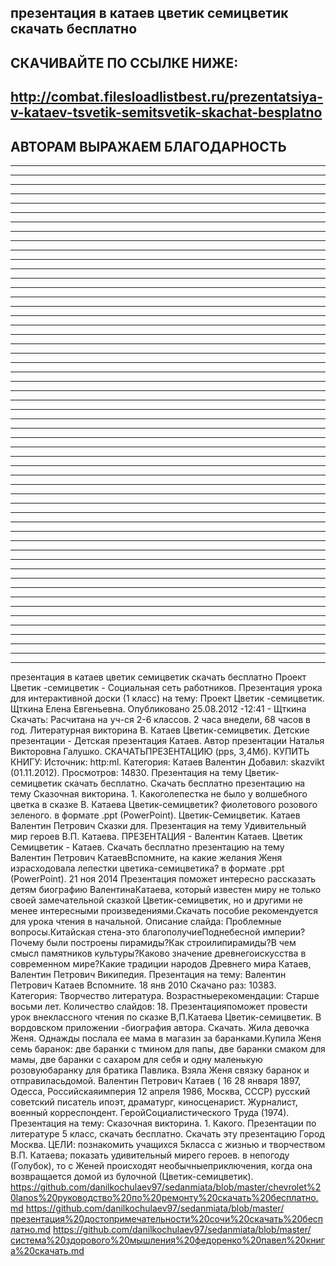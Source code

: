 презентация в катаев цветик семицветик скачать бесплатно
--------------------------------------------------
СКАЧИВАЙТЕ ПО ССЫЛКЕ НИЖЕ:
--------------------------------------------------
http://combat.filesloadlistbest.ru/prezentatsiya-v-kataev-tsvetik-semitsvetik-skachat-besplatno
--------------------------------------------------
АВТОРАМ ВЫРАЖАЕМ БЛАГОДАРНОСТЬ
--------------------------------------------------
--------------------------------------------------
--------------------------------------------------
--------------------------------------------------
--------------------------------------------------
--------------------------------------------------
--------------------------------------------------
--------------------------------------------------
--------------------------------------------------
--------------------------------------------------
--------------------------------------------------
--------------------------------------------------
--------------------------------------------------
--------------------------------------------------
--------------------------------------------------
--------------------------------------------------
--------------------------------------------------
--------------------------------------------------
--------------------------------------------------
--------------------------------------------------
--------------------------------------------------
--------------------------------------------------
--------------------------------------------------
--------------------------------------------------
--------------------------------------------------
--------------------------------------------------
--------------------------------------------------
--------------------------------------------------
--------------------------------------------------
--------------------------------------------------
--------------------------------------------------
--------------------------------------------------
--------------------------------------------------
--------------------------------------------------
--------------------------------------------------
--------------------------------------------------
--------------------------------------------------
--------------------------------------------------
--------------------------------------------------
--------------------------------------------------
--------------------------------------------------
--------------------------------------------------
--------------------------------------------------
--------------------------------------------------
--------------------------------------------------
--------------------------------------------------
--------------------------------------------------
--------------------------------------------------
--------------------------------------------------
--------------------------------------------------
--------------------------------------------------
--------------------------------------------------
--------------------------------------------------
--------------------------------------------------
--------------------------------------------------
презентация в катаев цветик семицветик скачать бесплатно Проект Цветик -семицветик - Социальная сеть работников. Презентация урока для интерактивной доски (1 класс) на тему: Проект Цветик -семицветик. Щткина Елена Евгеньевна. Опубликовано 25.08.2012 -12:41 - Щткина  Скачать:  Расчитана на уч-ся 2-6 классов. 2 часа внедели, 68 часов в год. Литературная викторина В. Катаев Цветик-семицветик. Детские презентации - Детская презентация Катаев. Автор презентации Наталья Викторовна Галушко. СКАЧАТЬПРЕЗЕНТАЦИЮ (pps, 3,4Мб). КУПИТЬ КНИГУ: Источник: http:ml. Категория: Катаев Валентин  Добавил: skazvikt (01.11.2012). Просмотров: 14830. Презентация на тему Цветик-семицветик скачать бесплатно. Скачать бесплатно презентацию на тему Сказочная викторина. 1. Какоголепестка не было у волшебного цветка в сказке В. Катаева Цветик-семицветик? фиолетового розового зеленого. в формате .ppt (PowerPoint). Цветик-Семицветик. Катаев Валентин Петрович  Сказки для. Презентация на тему Удивительный мир героев В.П. Катаева. ПРЕЗЕНТАЦИЯ - Валентин Катаев. Цветик Семицветик - Катаев. Скачать бесплатно презентацию на тему Валентин Петрович КатаевВспомните, на какие желания Женя израсходовала лепестки цветика-семицветика? в формате .ppt (PowerPoint). 21 ноя 2014  Презентация поможет интересно рассказать детям биографию ВалентинаКатаева, который известен миру не только своей замечательной сказкой Цветик-семицветик, но и другими не менее интересными произведениями.Скачать пособие рекомендуется для урока чтения в начальной. Описание слайда: Проблемные вопросы.Китайская стена-это благополучиеПоднебесной империи?Почему были построены пирамиды?Как строилипирамиды?В чем смысл памятников культуры?Каково значение древнегоискусства в современном мире?Какие традиции народов Древнего мира
Катаев, Валентин Петрович  Википедия. Презентация на тему: Валентин Петрович Катаев Вспомните. 18 янв 2010  Скачано раз: 10383. Категория: Творчество  литература. Возрастныерекомендации: Старше восьми лет. Количество слайдов: 18. Презентацияпоможет провести урок внеклассного чтения по сказке В,П.Катаева Цветик-семицветик. В вордовском приложении -биография автора. Скачать. Жила девочка Женя. Однажды послала ее мама в магазин за баранками.Купила Женя семь баранок: две баранки с тмином для папы, две баранки смаком для мамы, две баранки с сахаром для себя и одну маленькую розовуюбаранку для братика Павлика. Взяла Женя связку баранок и отправиласьдомой. Валентин Петрович Катаев ( 16 28 января 1897, Одесса, Российскаяимперия  12 апреля 1986, Москва, СССР)  русский советский писатель ипоэт, драматург, киносценарист. Журналист, военный корреспондент. ГеройСоциалистического Труда (1974). Презентация на тему: Сказочная викторина. 1. Какого. Презентации по литературе 5 класс, скачать бесплатно. Скачать эту презентацию  Город Москва. ЦЕЛИ: познакомить учащихся 5класса с жизнью и творчеством В.П. Катаева; показать удивительный мирего героев.  в непогоду (Голубок), то с Женей происходят необычныеприключения, когда она возвращается домой из булочной (Цветик-семицветик).
https://github.com/danilkochulaev97/sedanmiata/blob/master/chevrolet%20lanos%20руководство%20по%20ремонту%20скачать%20бесплатно.md
https://github.com/danilkochulaev97/sedanmiata/blob/master/презентация%20достопримечательности%20сочи%20скачать%20бесплатно.md
https://github.com/danilkochulaev97/sedanmiata/blob/master/система%20здорового%20мышления%20федоренко%20павел%20книга%20скачать.md